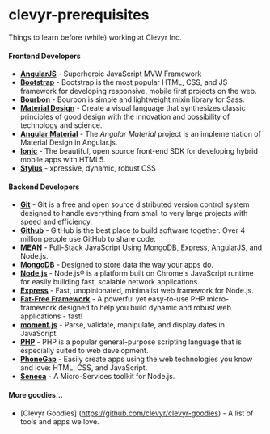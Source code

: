 # clevyr-prerequisites
Things to learn before (while) working at Clevyr Inc.

#### Frontend Developers
- [**AngularJS**](https://angularjs.org) - Superheroic JavaScript MVW Framework
- [**Bootstrap**](http://getbootstrap.com) - Bootstrap is the most popular HTML, CSS, and JS framework for developing responsive, mobile first projects on the web.
- [**Bourbon**](http://bourbon.io/) - Bourbon is simple and lightweight mixin library for Sass.
- [**Material Design**](http://www.google.com/design/spec/material-design/introduction.html) - Create a visual language that synthesizes classic principles of good design with the innovation and possibility of technology and science.
- [**Angular Material**](https://material.angularjs.org/#/) - The *Angular Material* project is an implementation of Material Design in Angular.js.
- [**Ionic**](http://ionicframework.com/) - The beautiful, open source front-end SDK for developing hybrid mobile apps with HTML5.
- [**Stylus**](https://learnboost.github.io/stylus/) - xpressive, dynamic, robust CSS

#### Backend Developers
- [**Git**](http://git-scm.com/) - Git is a free and open source distributed version control system designed to handle everything from small to very large projects with speed and efficiency.
- [**Github**](https://github.com) - GitHub is the best place to build software together. Over 4 million people use GitHub to share code.
- [**MEAN**](http://mean.io/#!/) - Full-Stack JavaScript Using MongoDB, Express, AngularJS, and Node.js.
- [**MongoDB**](http://www.mongodb.org/) - Designed to store data the way your apps do.
- [**Node.js**](https://nodejs.org/) - Node.js® is a platform built on Chrome's JavaScript runtime for easily building fast, scalable network applications.
- [**Express**](http://expressjs.com/) - Fast, unopinionated, minimalist web framework for Node.js.
- [**Fat-Free Framework**](http://fatfreeframework.com/home) - A powerful yet easy-to-use PHP micro-framework designed to help you build dynamic and robust web applications - fast!
- [**moment.js**](http://momentjs.com/) - Parse, validate, manipulate, and display dates in JavaScript.
- [**PHP**](http://php.net/) - PHP is a popular general-purpose scripting language that is especially suited to web development.
- [**PhoneGap**](http://phonegap.com/) - Easily create apps using the web technologies you know and love: HTML, CSS, and JavaScript.
- [**Seneca**](http://senecajs.org/) - A Micro-Services toolkit for Node.js.

#### More goodies...
- [Clevyr Goodies] (https://github.com/clevyr/clevyr-goodies) - A list of tools and apps we love.
